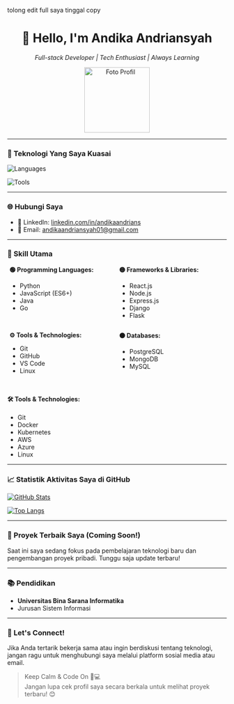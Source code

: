 tolong edit full saya tinggal copy
<div align="center">
  <h1>👋 Hello, I'm Andika Andriansyah</h1>
  <p>
    <em>Full-stack Developer | Tech Enthusiast | Always Learning</em>
  </p>

  <!-- Foto Profil -->
<img src="https://github.com/andikaandriansyah.png   " width="150" alt="Foto Profil"/>

  <!-- Atau pakai foto pribadi jika ada -->
  <!-- <img src="https://github.com/andikaandriansyah.png   " width="150" alt="Foto Profil"/> -->

</div>

---

### 🔧 Teknologi Yang Saya Kuasai

![Languages](https://img.shields.io/badge/languages-Python%20JavaScript%20Java%20Node.js%20React%20PostgreSQL-blue?style=for-the-badge&logo=react)

![Tools](   https://img.shields.io/badge/tools-Git%20GitHub%20VSCode-orange?style=for-the-badge&logo=git)

---

### 🌐 Hubungi Saya

- 📘 LinkedIn: [linkedin.com/in/andikaandrians](   https://www.linkedin.com/in/andikaandrians   )
- 📧 Email: [andikaandriansyah01@gmail.com](mailto:andikaandriansyah01@gmail.com)

---

### 💼 Skill Utama

<div style="display: flex; flex-wrap: wrap; justify-content: space-around;">
  <div style="flex: 0 0 48%; margin-bottom: 1em;">
    <strong>🟢 Programming Languages:</strong>
    <ul>
      <li>Python</li>
      <li>JavaScript (ES6+)</li>
      <li>Java</li>
      <li>Go</li>
    </ul>
  </div>

  <div style="flex: 0 0 48%; margin-bottom: 1em;">
    <strong>🟡 Frameworks & Libraries:</strong>
    <ul>
      <li>React.js</li>
      <li>Node.js</li>
      <li>Express.js</li>
      <li>Django</li>
      <li>Flask</li>
    </ul>
  </div>

  <div style="flex: 0 0 48%; margin-bottom: 1em;">
    <strong>⚙️ Tools & Technologies:</strong>
    <ul>
      <li>Git</li>
      <li>GitHub</li>
      <li>VS Code</li>
      <li>Linux</li>
    </ul>
  </div>

  <div style="flex: 0 0 48%; margin-bottom: 1em;">
    <strong>🟠 Databases:</strong>
    <ul>
      <li>PostgreSQL</li>
      <li>MongoDB</li>
      <li>MySQL</li>
    </ul>
  </div>
</div>

#### 🛠️ Tools & Technologies:
- Git
- Docker
- Kubernetes
- AWS
- Azure
- Linux

---

### 📈 Statistik Aktivitas Saya di GitHub
[![GitHub Stats](https://github-readme-stats.vercel.app/api?username=andikaandriansyah&show_icons=true&theme=dracula)](   https://github.com/anuraghazra/github-readme-stats   )

[![Top Langs](https://github-readme-stats.vercel.app/api/top-langs/?username=andikaandriansyah&layout=compact&theme=dracula)](   https://github.com/anuraghazra/github-readme-stats   )

---

### 🌟 Proyek Terbaik Saya (Coming Soon!)
Saat ini saya sedang fokus pada pembelajaran teknologi baru dan pengembangan proyek pribadi. Tunggu saja update terbaru!

---

### 📚 Pendidikan
- **Universitas Bina Sarana Informatika**
- Jurusan Sistem Informasi

---

### 🤝 Let's Connect!
Jika Anda tertarik bekerja sama atau ingin berdiskusi tentang teknologi, jangan ragu untuk menghubungi saya melalui platform sosial media atau email.

> Keep Calm & Code On 🧠💻  
> Jangan lupa cek profil saya secara berkala untuk melihat proyek terbaru! 😊
